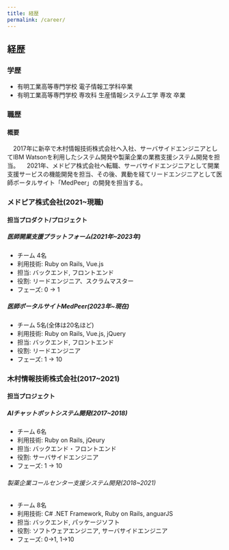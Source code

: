 ```yaml
---
title: 経歴
permalink: /career/
---
```


## 経歴
### 学歴
- 有明工業高等専門学校 電子情報工学科卒業
- 有明工業高等専門学校 専攻科 生産情報システム工学
専攻 卒業

### 職歴
#### 概要
　2017年に新卒で木村情報技術株式会社へ入社、サーバサイドエンジニアとしてIBM Watsonを利用したシステム開発や製薬企業の業務支援システム開発を担当。
　2021年、メドピア株式会社へ転職、サーバサイドエンジニアとして開業支援サービスの機能開発を担当、その後、異動を経てリードエンジニアとして医師ポータルサイト「MedPeer」の開発を担当する。

### メドピア株式会社(2021~現職)
#### 担当プロダクト/プロジェクト
##### 医師開業支援プラットフォーム(2021年~2023年)
- チーム 4名
- 利用技術: Ruby on Rails, Vue.js
- 担当: バックエンド, フロントエンド
- 役割: リードエンジニア、スクラムマスター
- フェーズ: 0 → 1

##### 医師ポータルサイトMedPeer(2023年~現在)
- チーム 5名(全体は20名ほど)
- 利用技術: Ruby on Rails, Vue.js, jQuery
- 担当: バックエンド, フロントエンド
- 役割: リードエンジニア
- フェーズ: 1 → 10

### 木村情報技術株式会社(2017~2021)
#### 担当プロジェクト
##### AIチャットボットシステム開発(2017~2018)
- チーム 6名
- 利用技術: Ruby on Rails, jQeury
- 担当: バックエンド・フロントエンド
- 役割: サーバサイドエンジニア
- フェーズ: 1 → 10

###### 製薬企業コールセンター支援システム開発(2018~2021)
- チーム 8名
- 利用技術: C# .NET Framework, Ruby on Rails, anguarJS
- 担当: バックエンド, パッケージソフト
- 役割: ソフトウェアエンジニア, サーバサイドエンジニア
- フェーズ: 0→1, 1→10